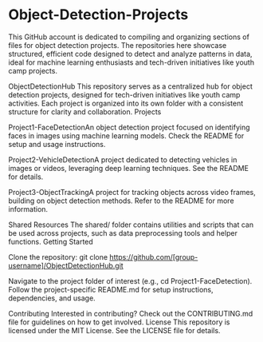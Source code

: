 # Object-Detection-Projects
This GitHub account is dedicated to compiling and organizing sections of files for object detection projects. The repositories here showcase structured, efficient code designed to detect and analyze patterns in data, ideal for machine learning enthusiasts and tech-driven initiatives like youth camp projects. 

ObjectDetectionHub
This repository serves as a centralized hub for object detection projects, designed for tech-driven initiatives like youth camp activities. Each project is organized into its own folder with a consistent structure for clarity and collaboration.
Projects

Project1-FaceDetectionAn object detection project focused on identifying faces in images using machine learning models. Check the README for setup and usage instructions.

Project2-VehicleDetectionA project dedicated to detecting vehicles in images or videos, leveraging deep learning techniques. See the README for details.

Project3-ObjectTrackingA project for tracking objects across video frames, building on object detection methods. Refer to the README for more information.


Shared Resources
The shared/ folder contains utilities and scripts that can be used across projects, such as data preprocessing tools and helper functions.
Getting Started

Clone the repository:  git clone https://github.com/[group-username]/ObjectDetectionHub.git


Navigate to the project folder of interest (e.g., cd Project1-FaceDetection).
Follow the project-specific README.md for setup instructions, dependencies, and usage.

Contributing
Interested in contributing? Check out the CONTRIBUTING.md file for guidelines on how to get involved.
License
This repository is licensed under the MIT License. See the LICENSE file for details.
